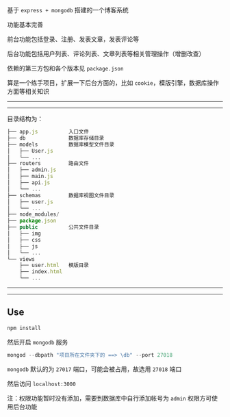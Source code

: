 基于 `express + mongodb` 搭建的一个博客系统

功能基本完善

前台功能包括登录、注册、发表文章，发表评论等

后台功能包括用户列表、评论列表、文章列表等相关管理操作（增删改查）

依赖的第三方包和各个版本见 `package.json`

算是一个练手项目，扩展一下后台方面的，比如 `cookie`，模版引擎，数据库操作方面等相关知识

----

----

目录结构为：

```js
├── app.js          入口文件
├── db              数据库存储目录
├── models          数据库模型文件目录
│   ├── User.js
│   └── ...
├── routers         路由文件
│   ├── admin.js
│   ├── main.js
│   ├── api.js
│   └── ...
├── schemas         数据库视图文件目录
│   ├── user.js
│   └── ...
├── node_modules/
├── package.json
├── public          公共文件目录
│   ├── img
│   ├── css
│   ├── js
│   └── ...
└── views
    ├── user.html   模版目录
    ├── index.html
    └── ...
```

----

----

## Use

```js
npm install
```

然后开启 `mongodb` 服务

```js
mongod --dbpath "项目所在文件夹下的 ==> \db" --port 27018
```

`mongodb` 默认的为 `27017` 端口，可能会被占用，故选用 `27018` 端口

然后访问 `localhost:3000`

注：权限功能暂时没有添加，需要到数据库中自行添加帐号为 `admin` 权限方可使用后台功能



